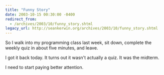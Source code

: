 ```yaml
---
title: "Funny Story"
date: 2003-10-15 00:30:00 -0400
redirect_from:
  - /archives/2003/10/funny_story.shtml
legacy_url: http://seankerwin.org/archives/2003/10/funny_story.shtml
---
```

<p>So I walk into my programming class last week, sit down, complete the weekly quiz in about five minutes, and leave.</p>

<p>I got it back today.  It turns out it wasn't actually a quiz.  It was the midterm.</p>

<p>I need to start paying better attention.</p>
